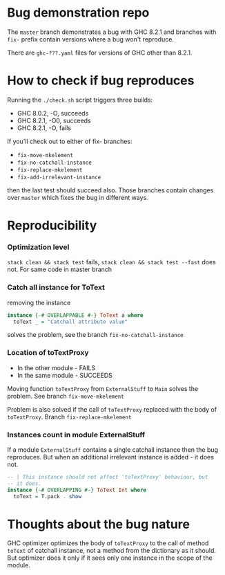 # Bug demonstration repo

The `master` branch demonstrates a bug with GHC 8.2.1 and branches with `fix-`
prefix contain versions where a bug won't reproduce.

There are `ghc-???.yaml` files for versions of GHC other than 8.2.1.

# How to check if bug reproduces

Running the `./check.sh` script triggers three builds:
* GHC 8.0.2, -O, succeeds
* GHC 8.2.1, -O0, succeeds
* GHC 8.2.1, -O, fails

If you'll check out to either of fix- branches:

* `fix-move-mkelement`
* `fix-no-catchall-instance`
* `fix-replace-mkelement`
* `fix-add-irrelevant-instance`

then the last test should succeed also.
Those branches contain changes over `master` which fixes the bug in different
ways.

# Reproducibility

### Optimization level

`stack clean && stack test` fails, `stack clean && stack test --fast`
does not. For same code in master branch

### Catch all instance for ToText

removing the instance

```haskell
instance {-# OVERLAPPABLE #-} ToText a where
  toText _ = "Catchall attribute value"
```

solves the problem, see the branch `fix-no-catchall-instance`

### Location of toTextProxy

* In the other module - FAILS
* In the same module - SUCCEEDS

Moving function `toTextProxy` from `ExternalStuff` to `Main`
solves the problem. See branch `fix-move-mkelement`

Problem is also solved if the call of `toTextProxy` replaced with the body
of `toTextProxy`. Branch `fix-replace-mkelement`

### Instances count in module ExternalStuff

If a module `ExternalStuff` contains a single catchall instance then the bug
reproduces. But when an additional irrelevant instance is added - it does not.

``` haskell
-- | This instance should not affect 'toTextProxy' behaviour, but
-- it does.
instance {-# OVERLAPPING #-} ToText Int where
  toText = T.pack . show
```

# Thoughts about the bug nature

GHC optimizer optimizes the body of `toTextProxy` to the call of
method `toText` of catchall instance, not a method from the dictionary
as it should. But optimizer does it only if it sees only one instance
in the scope of the module.

